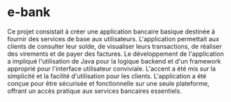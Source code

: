 # e-bank
Ce projet consistait à créer une application bancaire basique destinée à fournir des services de base aux utilisateurs. 
L'application permettait aux clients de consulter leur solde, de visualiser leurs transactions, de réaliser des virements et de payer des factures.
Le développement de l'application a impliqué l'utilisation de Java pour la logique backend et d'un framework approprié pour l'interface utilisateur conviviale. 
L'accent a été mis sur la simplicité et la facilité d'utilisation pour les clients.
L'application a été conçue pour être sécurisée et fonctionnelle sur une seule plateforme, offrant un accès pratique aux services bancaires essentiels.
